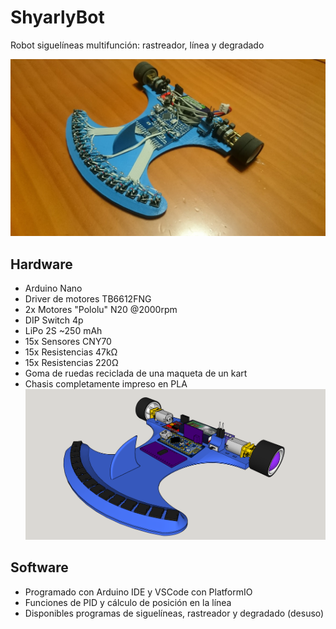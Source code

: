 # ShyarlyBot

Robot siguelíneas multifunción: rastreador, línea y degradado

![ShyarlyBot](./images/ShyarlyBot_finish.png "ShyarlyBot")

## Hardware
- Arduino Nano
- Driver de motores TB6612FNG
- 2x Motores "Pololu" N20 @2000rpm
- DIP Switch 4p
- LiPo 2S ~250 mAh
- 15x Sensores CNY70
- 15x Resistencias 47kΩ
- 15x Resistencias 220Ω
- Goma de ruedas reciclada de una maqueta de un kart
- Chasis completamente impreso en PLA
![ShyarlyBot Chasis](./images/ShyarlyBot_3d_model.png "ShyarlyBot - Chasis")

## Software
- Programado con Arduino IDE y VSCode con PlatformIO
- Funciones de PID y cálculo de posición en la línea
- Disponibles programas de siguelíneas, rastreador y degradado (desuso)